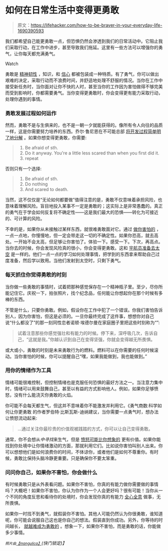 # 如何在日常生活中变得更勇敢

> 原文：<https://lifehacker.com/how-to-be-braver-in-your-everyday-life-1690390593>

我们都希望自己能更勇敢一点，但恐惧仍然会渗透到我们的日常活动中。它阻止我们采取行动，在工作中进步，甚至导致我们拖延。这里有一些方法可以增强你的勇气，让你每天都充满勇气。

Watch

勇敢是 [精神韧性](https://lifehacker.com/how-and-why-to-develop-your-mental-toughness-1619305771) ，知识，和 [信心](http://lifehacker.com/how-to-build-your-confidence-and-why-it-matters-1442414831) 都被包装成一种特质。有了勇气，你可以做出艰难的决定，采取行动而不浪费时间，并舒适地处理不舒服的情况。当你在工作中接受新任务时，当你面对让你不快的人时，甚至当你的工作因为害怕做得不够完美而受到影响时，你都需要勇气。当你变得更勇敢时，你会变得更有能力采取行动，处理你遇到的事情。

### **勇敢发展过程如何运作**

然而，勇敢不是与生俱来的，也不是一朝一夕就能获得的。像所有令人向往的品质一样，这是你需要努力培养的东西。乔尔·鲁尼恩在不可能总部 [将开发过程简单明了地分解](http://impossiblehq.com/a-brief-guide-to-bravery) 。如果你想变得更勇敢，你需要:

> 1.  Be afraid of sth.
> 2.  Do it anyway. You're a little less scared than when you first did it.
> 3.  repeat

否则只有一个选择:

> 1.  Be afraid of sth.
> 2.  Do nothing
> 3.  And scared to death.

当然，这不仅仅是“无论如何都要做”值得注意的是，勇敢不仅意味着承担风险，也意味着理解风险。盲目地投入某事不一定是勇敢的；这实际上是非常愚蠢的。真正的勇气在于学会如何反复将不确定性——这是我们最大的恐惧——转化为可接近的、可计算的风险。

不幸的是，如果你从未接触过某样东西，就很难勇敢面对它。通过 [做你害怕的](https://lifehacker.com/how-to-overcome-your-worst-fears-5851566) ，一点一点地，你慢慢地，但一定会带走这一切的不确定性。如果你恐高，就去高处。一开始不会太高，但足够让你害怕了。体验一下。感受一下。下次，再高点。当你去的时候，你会发现风险真的很小，你会变得更勇敢。这和 [宇航员准备去太空](http://lifehacker.com/an-astronauts-guide-to-life-on-earth-how-to-prepare-fo-1675987801) 是一样的。他们一点一点的学习如何处理事情，把学到的东西拿来帮助自己过度准备，然后学以致用。当他们发射到太空时，只剩下勇气。

### 每天抓住你觉得勇敢的时刻

当你做一些勇敢的事情时，试着把那种感觉保存在一个精神瓶子里。至少，尽你所能记住它。庆祝一下，拍张照片，找个纪念品，任何能让你想起你在那个时候有多棒的东西。

不管是什么，只要你勇敢。例如，假设你在工作中犯了一个错误。你我们害怕告诉别人，因为你害怕，但这是必须的。一旦你最终完成了这件事，想想你对自己说“什么都没了”的那一刻同性恋者诺顿·埃德尔曼在家庭圈子里把这些时刻称为“”:

> 试着注意那些你感觉强壮和有能力的时候。停下来，深呼吸几次，告诉自己，“这就是我。”你越认识到自己在变得坚强，你就会变得越无所畏惧。

或大或小，勇敢的时刻是未来勇敢行为的燃料。燃料可以在你需要的任何时候滚动。当你害怕的时候，你可以提醒自己“嘿，如果我能做到，我也能做到。”

### **用你的情绪作为工具**

情绪可能很难控制，但控制情绪也是克服任何恐惧的最好方法之一。当注意力集中时，情绪可以用来鼓舞自己，甚至以有益的方式影响他人。例如，如果你足够愤怒，没有什么能浇灭你勇敢的火焰。

你可能不会每天都生气，但这并不意味着你不能激发并利用它。《勇气商数:科学如何让你更勇敢 的作者罗伯特·比斯瓦斯-迪纳建议，当你需要一点勇气时，想办法让愤怒流动起来:

> …通过关注你最珍贵的价值观被践踏的方式，你可以让自己变得勇敢。

通常，你不会想从*中寻找*来生气，但是 [愤怒可能比你想象的](https://lifehacker.com/how-to-manage-your-seething-rage-productively-1453235396) 更有价值。如果你能找到你处境中让你情绪激动的方面，那就利用它们。比如说你害怕叫别人出来。你可以想想他们是如何浪费你的时间，不体谅你，或者他们是如何不尊重你。有时候，勇敢比保持头脑冷静更重要。只是确保你不要太笨重。

### **问问你自己，如果你不害怕，你会做什么**

有时候勇敢只是从外表看问题。如果你不害怕，你真的有能力做你需要做的事情吗？大概吧！如果你不害怕，你认为你作为一个人会更好吗？很有可能！当你从一个不同的角度反思和看待你的处境时，你会发现你真的有能力 [全心全意](http://lifehacker.com/confidence-is-the-ability-to-move-toward-things-wholeh-1688319737) 做事，无所畏惧。

如果你一时找不到勇气，就假装你不害怕。其他人可能仍然认为你很勇敢，谁知道呢，你可能会说服自己这也是你自己的想法。假装直到你成功。另外，你等待的时间越长， [就越难成为勇敢的](https://lifehacker.com/get-over-your-fears-by-remembering-this-formula-1680897860) 。想象一下，如果你不害怕，而是勇敢的话，你能做多少事情。

<small>*照片由*</small>[<small>*【mangulica】*</small>](http://www.shutterstock.com/pic-216475537/stock-vector-little-brave-scottish-hedgehog-in-kilt-holding-shield-and-sword-vector-illustration-little-brave.html?src=i4V2UwFs1qL3qsEsXETM8Q-1-0&ws=1)*(快门锁定)】*